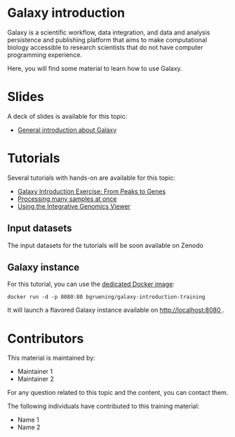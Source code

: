 Galaxy introduction
===================

Galaxy is a scientific workflow, data integration, and data and analysis persistence and publishing platform that aims to make computational biology accessible to research scientists that do not have computer programming experience.

Here, you will find some material to learn how to use Galaxy.

# Slides

A deck of slides is available for this topic:

- [General introduction about Galaxy](https://galaxyproject.github.io/training-material/topics/introduction/slides/)

# Tutorials

Several tutorials with hands-on are available for this topic:

- [Galaxy Introduction Exercise: From Peaks to Genes](tutorials/galaxy-intro-peaks2genes/tutorial.md)
- [Processing many samples at once](tutorials/processing-many-samples-at-once/tutorial.md)
- [Using the Integrative Genomics Viewer](/tutorials/igv-introduction/tutorial.md)

## Input datasets

The input datasets for the tutorials will be soon available on Zenodo

## Galaxy instance

For this tutorial, you can use the [dedicated Docker image](docker/README.md):

```
docker run -d -p 8080:80 bgruening/galaxy-introduction-training
```

It will launch a flavored Galaxy instance available on
[http://localhost:8080 ](http://localhost:8080).

# Contributors

This material is maintained by:

- Maintainer 1
- Maintainer 2

For any question related to this topic and the content, you can contact them.

The following individuals have contributed to this training material:

- Name 1
- Name 2

